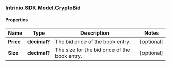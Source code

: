 ### Intrinio.SDK.Model.CryptoBid
#### Properties

Name | Type | Description | Notes
------------ | ------------- | ------------- | -------------
**Price** | **decimal?** | The bid price of the book entry. | [optional] 
**Size** | **decimal?** | The size for the bid price of the book entry. | [optional] 

